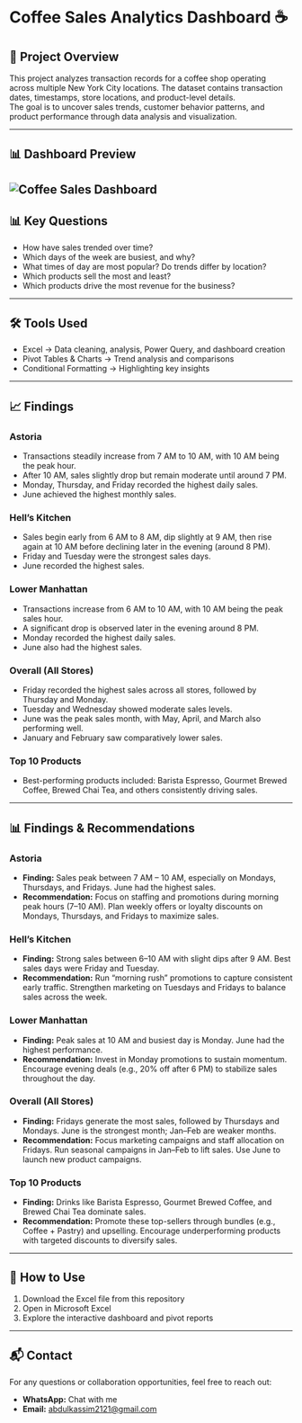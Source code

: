 # Coffee Sales Analytics Dashboard ☕

## 📌 Project Overview
This project analyzes transaction records for a coffee shop operating across multiple New York City locations. The dataset contains transaction dates, timestamps, store locations, and product-level details.  
The goal is to uncover sales trends, customer behavior patterns, and product performance through data analysis and visualization.

---

## 📊 Dashboard Preview
![Coffee Sales Dashboard](./coofee%20sales.png)
---

## 📊 Key Questions
- How have sales trended over time?  
- Which days of the week are busiest, and why?  
- What times of day are most popular? Do trends differ by location?  
- Which products sell the most and least?  
- Which products drive the most revenue for the business?  

---

## 🛠 Tools Used
- Excel → Data cleaning, analysis, Power Query, and dashboard creation  
- Pivot Tables & Charts → Trend analysis and comparisons  
- Conditional Formatting → Highlighting key insights  

---

## 📈 Findings

### Astoria
- Transactions steadily increase from 7 AM to 10 AM, with 10 AM being the peak hour.  
- After 10 AM, sales slightly drop but remain moderate until around 7 PM.  
- Monday, Thursday, and Friday recorded the highest daily sales.  
- June achieved the highest monthly sales.  

### Hell’s Kitchen
- Sales begin early from 6 AM to 8 AM, dip slightly at 9 AM, then rise again at 10 AM before declining later in the evening (around 8 PM).  
- Friday and Tuesday were the strongest sales days.  
- June recorded the highest sales.  

### Lower Manhattan
- Transactions increase from 6 AM to 10 AM, with 10 AM being the peak sales hour.  
- A significant drop is observed later in the evening around 8 PM.  
- Monday recorded the highest daily sales.  
- June also had the highest sales.  

### Overall (All Stores)
- Friday recorded the highest sales across all stores, followed by Thursday and Monday.  
- Tuesday and Wednesday showed moderate sales levels.  
- June was the peak sales month, with May, April, and March also performing well.  
- January and February saw comparatively lower sales.  

### Top 10 Products
- Best-performing products included: Barista Espresso, Gourmet Brewed Coffee, Brewed Chai Tea, and others consistently driving sales.  

---

## 📊 Findings & Recommendations

### Astoria
- **Finding:** Sales peak between 7 AM – 10 AM, especially on Mondays, Thursdays, and Fridays. June had the highest sales.  
- **Recommendation:** Focus on staffing and promotions during morning peak hours (7–10 AM). Plan weekly offers or loyalty discounts on Mondays, Thursdays, and Fridays to maximize sales.

### Hell’s Kitchen
- **Finding:** Strong sales between 6–10 AM with slight dips after 9 AM. Best sales days were Friday and Tuesday.  
- **Recommendation:** Run “morning rush” promotions to capture consistent early traffic. Strengthen marketing on Tuesdays and Fridays to balance sales across the week.

### Lower Manhattan
- **Finding:** Peak sales at 10 AM and busiest day is Monday. June had the highest performance.  
- **Recommendation:** Invest in Monday promotions to sustain momentum. Encourage evening deals (e.g., 20% off after 6 PM) to stabilize sales throughout the day.

### Overall (All Stores)
- **Finding:** Fridays generate the most sales, followed by Thursdays and Mondays. June is the strongest month; Jan–Feb are weaker months.  
- **Recommendation:** Focus marketing campaigns and staff allocation on Fridays. Run seasonal campaigns in Jan–Feb to lift sales. Use June to launch new product campaigns.

### Top 10 Products
- **Finding:** Drinks like Barista Espresso, Gourmet Brewed Coffee, and Brewed Chai Tea dominate sales.  
- **Recommendation:** Promote these top-sellers through bundles (e.g., Coffee + Pastry) and upselling. Encourage underperforming products with targeted discounts to diversify sales.

---

## 🚀 How to Use
1. Download the Excel file from this repository  
2. Open in Microsoft Excel  
3. Explore the interactive dashboard and pivot reports  

---

## 📬 Contact
For any questions or collaboration opportunities, feel free to reach out:  
- **WhatsApp:** Chat with me  
- **Email:** [abdulkassim2121@gmail.com](mailto:abdulkassim2121@gmail.com)  

